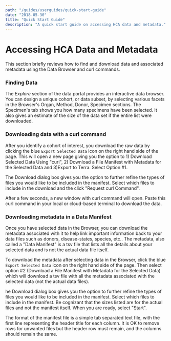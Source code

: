 ```yaml
---
path: "/guides/userguides/quick-start-guide"
date: "2018-05-30"
title: "Quick Start Guide"
description: "A quick start guide on accessing HCA data and metadata."
---
```



# Accessing HCA Data and Metadata
This section briefly reviews how to find and download data and associated metadata using the Data Browser and curl commands. 


### Finding Data
The *Explore* section of the data portal provides an interactive data browser. You can design a unique cohort, or data subset, by selecting various facets in the Browser's Organ, Method, Donor, Specimen sections. The Specimen's tab shows you how many specimens have been selected. It also gives an estimate of the size of the data set if the entire list were downloaded.


### Downloading data with a curl command
After you identify a cohort of interest, you download the raw data by clicking the blue `Export Selected Data` icon on the right hand side of the page. This will open a new page giving you the option to 1) Download Selected Data Using "curl", 2) Download a File Manifest with Metadata for the Selected Data and 3)Export to Terra. Select Option #1. 

 The Download dialog box gives you the option to further refine the types of files you would like to be included in the manifest. Select which files to include in the download and the click "Request curl Command".

 After a few seconds, a new window with curl command will open. Paste this curl command in your local or cloud-based terminal to download the data. 

### Downloading metadata in a Data Manifest
Once you have selected data in the Browser, you can download the metadata associated with it to help link important information back to your data files such as donors, disease-states, species, etc.. The metadata, also called a "Data Manifest" is a tsv file that lists all the details about your selected data and is not the actual data file itself.

To download the metadata after selecting data in the Browser, click the blue `Export Selected Data` icon on the right hand side of the page. Then select option #2 (Download a File Manifest with Metadata for the Selected Data) which will download a tsv file with all the metadata associated with the selected data (not the actual data files). 

he Download dialog box gives you the option to further refine the types of files you would like to be included in the manifest. Select which files to include in the manifest. Be cognizant that the sizes listed are for the actual files and not the manifest itself. When you are ready, select "Start".

The format of the manifest file is a simple tab separated text file, with the first line representing the header title for each column. It is OK to remove rows for unwanted files but the header row must remain, and the columns should remain the same.


